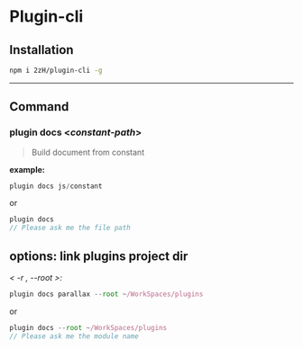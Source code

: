# Plugin-cli

## Installation
```sh
npm i 2zH/plugin-cli -g
```
---
## Command

### plugin docs <*constant-path*\>
> Build document from constant

**example:**
```javascript
plugin docs js/constant
```
or
```javascript
plugin docs
// Please ask me the file path
```

## options: link plugins project dir

*< -r , --root >:*
```javascript
plugin docs parallax --root ~/WorkSpaces/plugins
```
or
```javascript
plugin docs --root ~/WorkSpaces/plugins
// Please ask me the module name
```